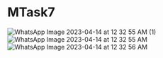# MTask7
![WhatsApp Image 2023-04-14 at 12 32 55 AM (1)](https://user-images.githubusercontent.com/101579638/235215151-1d188da9-cded-4789-9bff-8b4eda2538b4.jpeg)
![WhatsApp Image 2023-04-14 at 12 32 55 AM](https://user-images.githubusercontent.com/101579638/235215167-3890f338-3cf3-49d3-9d48-5f865a0a855d.jpeg)
![WhatsApp Image 2023-04-14 at 12 32 56 AM](https://user-images.githubusercontent.com/101579638/235215187-ea4c1dac-7307-4110-a01d-438fc2fea815.jpeg)
